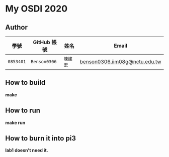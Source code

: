 # My OSDI 2020

## Author

| 學號 | GitHub 帳號 | 姓名 | Email |
| --- | ----------- | --- | --- |
|`0853401`| `Benson0306` | `陳建宏` | benson0306.iim08g@nctu.edu.tw |

## How to build

**make**

## How to run

**make run**

## How to burn it into pi3

**lab1 doesn't need it.**
